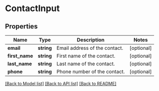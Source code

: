 # ContactInput

## Properties
Name | Type | Description | Notes
------------ | ------------- | ------------- | -------------
**email** | **string** | Email address of the contact. | [optional] 
**first_name** | **string** | First name of the contact. | [optional] 
**last_name** | **string** | Last name of the contact. | [optional] 
**phone** | **string** | Phone number of the contact. | [optional] 

[[Back to Model list]](../README.md#documentation-for-models) [[Back to API list]](../README.md#documentation-for-api-endpoints) [[Back to README]](../README.md)


